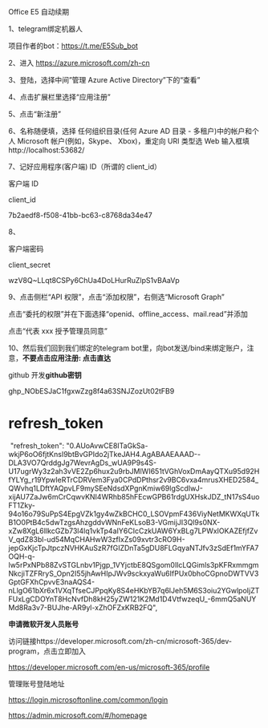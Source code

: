 

Office E5 自动续期





1、telegram绑定机器人

项目作者的bot：https://t.me/E5Sub_bot



2、进入 https://azure.microsoft.com/zh-cn



3、登陆，选择中间”管理 Azure Active Directory”下的“查看”



4、点击扩展栏里选择“应用注册”



5、点击“新注册”



6、名称随便填，选择 任何组织目录(任何 Azure AD 目录 - 多租户)中的帐户和个人 Microsoft 帐户(例如，Skype、
Xbox)，重定向 URI 类型选 Web 输入框填  http://localhost:53682/



7、记好应用程序(客户端) ID（所谓的 client_id）

客户端 ID

client_id

7b2aedf8-f508-41bb-bc63-c8768da34e47





8、

客户端密码

client_secret

wzV8Q~LLqt8CSPy6ChUa4DoLHurRuZlpS1vBAaVp



9、点击侧栏“API 权限”，点击“添加权限”，右侧选“Microsoft Graph”



点击“委托的权限”并在下面选择“openid、offline_access、mail.read”并添加



点击“代表 xxx 授予管理员同意”



10、然后我们回到我们绑定的telegram bot里，向bot发送/bind来绑定账户，注意，**不要点击应用注册: 点击直达**





github 开发**github密钥**

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





# refresh_token



​	"refresh_token": "0.AUoAvwCE8ITaGkSa-wkjP6oO6fjtKnsI9btBvGPIdo2jTkeJAH4.AgABAAEAAAD--DLA3VO7QrddgJg7WevrAgDs_wUA9P9s4S-U17ugrWy3z2ah3vVE2Zp6hux2u9rbJMlWI651tVGhVoxDmAayQTXu95d92HfYLYg_r19YpwIeRTrCDRVem3Fya0CPdDPthsr2v9BC6vxa4mrusXHED2584_QWvhq1LDftYAQpvLF9mySEeNdsdXPgnKmiw69lgScdIwJ-xijAU7ZaJw6mCrCqwvKNI4WRhb85hFEcwGPB61rdgUXHskJDZ_tN17sS4uoFT1Zky-94o16o79SuPpS4EpgVZk1gy4wZkBCHC0_LSOVpmF436ViyNetMKWXqUTkB1O0PtB4c5dwTzgsAhzgddvWNnFeKLsoB3-VGmijJI3Ql9s0NX-xZw8XgL6IlkcGZb73l4lq1vkTp4aIY6CIcCzkUAW6YxBLg7LPWxIOKAZEfjfZvV_qdZ83bl-ud54MqCHAHwW3zfIxZs09xvtr3cRO9H-jepGxKjcTpJtpczNVHKAuSzR7fGIZDnTa5gDU8FLGqyaNTJfv3zSdEf1mYFA7OQH-q-lw5rPxNPb88ZvSTGLnbv1Pjgp_1VYjctbE8QSgom0IlcLQGimls3pKFRxmmgmNkcjiTZFRryS_Opn2I55jhAwHIpJWv9sckxyaWu6IfPUx0bhoCGpnoDWTVV3GptGFXhCpvvE3naAQS4-nLlgO61bXr6x1VXqTfseCJPpqKy8S4eHKbYB7q6lJeh5M6S3oiu2YGwlpoIjZTFUxLgCDOYnT8HcNvfDh8kH25yZW121K2Md1D4VtfwzeqU_-6mmQ5aNUYMd8Ra3v7-BUJhe-AR9yl-xZhOFZxKRB2FQ",









 **申请微软开发人员账号**

 访问链接https://developer.microsoft.com/zh-cn/microsoft-365/dev-program，点击立即加入



https://developer.microsoft.com/en-us/microsoft-365/profile





管理账号登陆地址

https://login.microsoftonline.com/common/login

https://admin.microsoft.com/#/homepage

